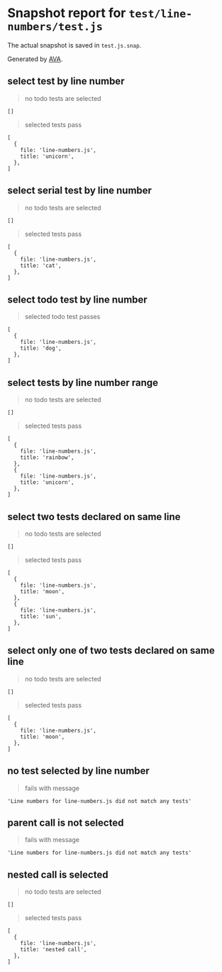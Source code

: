 # Snapshot report for `test/line-numbers/test.js`

The actual snapshot is saved in `test.js.snap`.

Generated by [AVA](https://avajs.dev).

## select test by line number

> no todo tests are selected

    []

> selected tests pass

    [
      {
        file: 'line-numbers.js',
        title: 'unicorn',
      },
    ]

## select serial test by line number

> no todo tests are selected

    []

> selected tests pass

    [
      {
        file: 'line-numbers.js',
        title: 'cat',
      },
    ]

## select todo test by line number

> selected todo test passes

    [
      {
        file: 'line-numbers.js',
        title: 'dog',
      },
    ]

## select tests by line number range

> no todo tests are selected

    []

> selected tests pass

    [
      {
        file: 'line-numbers.js',
        title: 'rainbow',
      },
      {
        file: 'line-numbers.js',
        title: 'unicorn',
      },
    ]

## select two tests declared on same line

> no todo tests are selected

    []

> selected tests pass

    [
      {
        file: 'line-numbers.js',
        title: 'moon',
      },
      {
        file: 'line-numbers.js',
        title: 'sun',
      },
    ]

## select only one of two tests declared on same line

> no todo tests are selected

    []

> selected tests pass

    [
      {
        file: 'line-numbers.js',
        title: 'moon',
      },
    ]

## no test selected by line number

> fails with message

    'Line numbers for line-numbers.js did not match any tests'

## parent call is not selected

> fails with message

    'Line numbers for line-numbers.js did not match any tests'

## nested call is selected

> no todo tests are selected

    []

> selected tests pass

    [
      {
        file: 'line-numbers.js',
        title: 'nested call',
      },
    ]
